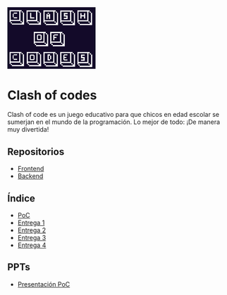 <img src="https://github.com/matiasbian/clash-of-code-doc/blob/main/images/poc/logo-text.png" alt="drawing" width="200"/>

# Clash of codes
Clash of code es un juego educativo para que chicos en edad escolar se sumerjan en el mundo de la programación. 
Lo mejor de todo: ¡De manera muy divertida!

## Repositorios
* [Frontend](https://github.com/matiasbian/clash-of-code-game)
* [Backend](https://github.com/matiasbian/clash-of-code-backend)


## Índice
* [PoC](https://github.com/matiasbian/clash-of-code-doc/wiki/PoC)
* [Entrega 1](https://github.com/matiasbian/clash-of-code-doc/wiki/Checkpoint-1)
* [Entrega 2](https://github.com/matiasbian/clash-of-code-doc/wiki/Checkpoint-2)
* [Entrega 3](https://github.com/matiasbian/clash-of-code-doc/wiki/Checkpoint-3)
* [Entrega 4](https://github.com/matiasbian/clash-of-code-doc/wiki/Checkpoint-4)

## PPTs
* [Presentación PoC](https://docs.google.com/presentation/d/1W9KqyzaQV3IhY8WvD9tc7er3oKfapryAXx5teD0i3-w/edit?usp=sharing)
